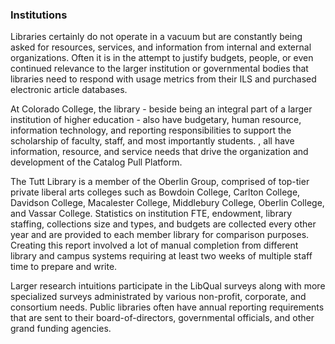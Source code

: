 ### Institutions
Libraries certainly do not operate in a vacuum but are constantly being asked for resources, services, and information from internal and external organizations. Often it is in the attempt to justify budgets, people, or even continued relevance to the larger institution or governmental bodies that libraries need to respond with usage metrics from their ILS and purchased electronic article databases.

At Colorado College, the library - beside being an integral part of a larger institution of higher education - also have budgetary, human resource, information technology, and reporting responsibilities to support the scholarship of faculty, staff, and most importantly students. , all have information, resource, and service needs that drive the organization and development of the Catalog Pull Platform.

The Tutt Library is a member of the Oberlin Group, comprised of top-tier private liberal arts colleges such as Bowdoin College, Carlton College, Davidson College, Macalester College, Middlebury College, Oberlin College, and Vassar College. Statistics on institution FTE, endowment, library staffing, collections size and types, and budgets are collected every other year and are provided to each member library for comparison purposes. Creating this report involved a lot of manual completion from different library and campus systems requiring at least two weeks of multiple staff time to prepare and write.

Larger research intuitions participate in the LibQual surveys along with more specialized surveys administrated by various non-profit, corporate, and consortium needs. Public libraries often have annual reporting requirements that are sent to their board-of-directors, governmental officials, and other grand funding agencies.
